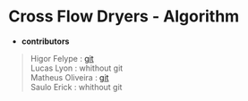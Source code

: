 # Cross Flow Dryers - Algorithm

* **contributors**
> Higor Felype      : [git](github.io/higor21)  
> Lucas Lyon        : whithout git  
> Matheus Oliveira  : [git](github.io/mofreitas)  
> Saulo Erick       : whithout git  
  

